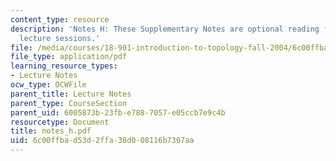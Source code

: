 ```yaml
---
content_type: resource
description: 'Notes H: These Supplementary Notes are optional reading for the corresponding
  lecture sessions.'
file: /media/courses/18-901-introduction-to-topology-fall-2004/6c00ffbad53d2ffa38d008116b7307aa_notes_h.pdf
file_type: application/pdf
learning_resource_types:
- Lecture Notes
ocw_type: OCWFile
parent_title: Lecture Notes
parent_type: CourseSection
parent_uid: 6005873b-23fb-e788-7057-e05ccb7e9c4b
resourcetype: Document
title: notes_h.pdf
uid: 6c00ffba-d53d-2ffa-38d0-08116b7307aa
---
```

